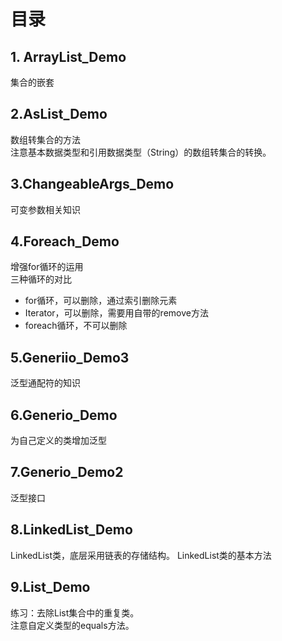﻿# 目录
## 1. ArrayList_Demo
集合的嵌套
## 2.AsList_Demo 
数组转集合的方法  
注意基本数据类型和引用数据类型（String）的数组转集合的转换。
## 3.ChangeableArgs_Demo 
可变参数相关知识
##  4.Foreach_Demo 
增强for循环的运用  
三种循环的对比  

+ for循环，可以删除，通过索引删除元素
+ Iterator，可以删除，需要用自带的remove方法
+ foreach循环，不可以删除

## 5.Generiio_Demo3 
泛型通配符的知识
## 6.Generio_Demo 
为自己定义的类增加泛型
## 7.Generio_Demo2 
泛型接口
## 8.LinkedList_Demo 
LinkedList类，底层采用链表的存储结构。 LinkedList类的基本方法
## 9.List_Demo 
练习：去除List集合中的重复类。  
注意自定义类型的equals方法。